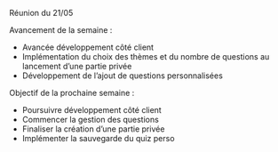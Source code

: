 Réunion du 21/05

Avancement de la semaine :

* Avancée développement côté client
* Implémentation du choix des thèmes et du nombre de questions au lancement d’une partie privée
* Développement de l’ajout de questions personnalisées

Objectif de la prochaine semaine :

* Poursuivre développement côté client
* Commencer la gestion des questions
* Finaliser la création d’une partie privée
* Implémenter la sauvegarde du quiz perso
